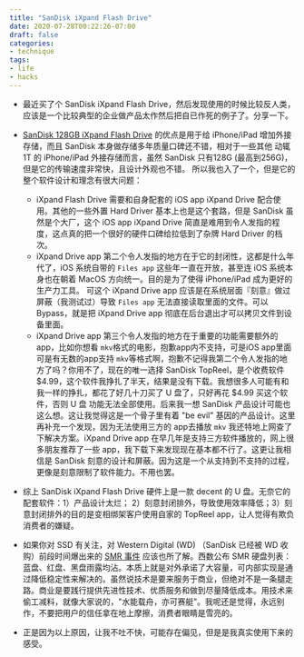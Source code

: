 ```yaml
---
title: "SanDisk iXpand Flash Drive"
date: 2020-07-28T00:22:26-07:00
draft: false
categories:
- technique
tags:
- life
- hacks
---
```


- 最近买了个 SanDisk iXpand Flash Drive，然后发现使用的时候比较反人类，应该是一个比较典型的企业做产品太作然后把自已作死的例子了。分享一下。


- [SanDisk 128GB iXpand Flash Drive](https://amzn.to/2P6YEn0) 的优点是用于给 iPhone/iPad 增加外接存储，而且 SanDisk 本身做存储多年质量口碑还不错，相对于一些其他 动辄 1T 的 iPhone/iPad 外接存储而言，虽然 SanDisk 只有128G (最高到256G)，但是它的传输速度非常快，且设计外观也不错。 所以我也入了一个，但是它的整个软件设计和理念有很大问题：
	- iXpand Flash Drive 需要和自身配套的 iOS app iXpand Drive 配合使用。其他的一些外置 Hard Driver 基本上也是这个套路，但是 SanDisk 虽然是个大厂，这个 iOS app iXpand Drive 简直是难用到令人发指的程度，这点真的把一个很好的硬件口碑给拉低到了杂牌 Hard Driver 的档次。
	- iXpand Drive app 第二个令人发指的地方在于它的封闭性，这都是什么年代了，iOS 系统自带的 `Files app` 这些年一直在开放，甚至连 iOS 系统本身也在朝着 MacOS 方向统一。目的是为了使得 iPhone/iPad 成为更好的生产力工具。 可这个 iXpand Drive app 应该是在系统层面『刻意』做过屏蔽（我测试过）导致 `Files app` 无法直接读取里面的文件。可以 Bypass，就是把 iXpand Drive app 彻底在后台退出才可以拷贝文件到设备里面。
	- iXpand Drive app 第三个令人发指的地方在于重要的功能需要额外的 app，比如你想看 `mkv`格式的电影，抱歉app内不支持，可是iOS app里面可是有无数的app支持 `mkv`等格式啊，抱歉不记得我第二个令人发指的地方了吗？你用不了，现在的唯一选择 SanDisk TopReel，是个收费软件 $4.99，这个软件我挣扎了半天，结果是没有下载。我想很多人可能有和我一样的挣扎，都花了好几十刀买了 U 盘了，只好再花 $4.99 买这个软件，否则 U 盘 功能无法全部使用。后来我一想 SanDisk 产品设计可能也这么想。这让我觉得这是一个骨子里有着 "be evil" 基因的产品设计。这里再补充一个发现，因为无法使用三方的 app去播放 `mkv` 我还特地上网查了下解决方案。iXpand Drive app 在早几年是支持三方软件播放的，网上很多朋友推荐了一些 app，我下载下来发现现在基本都不行了。这更让我相信是 SanDisk 刻意的设计和屏蔽。因为这是一个从支持到不支持的过程，更像是刻意限制了软件能力。不用也罢。

- 综上 SanDisk iXpand Flash Drive 硬件上是一款 decent 的 U 盘。无奈它的配套软件：1）产品设计太烂； 2）刻意封闭排外，导致使用效率降低；3）刻意封闭排外的目的是变相绑架客户使用自家的 TopReel app，让人觉得有欺负消费者的嫌疑。

- 如果你对 SSD 有关注，对 Western Digital (WD) （SanDisk 已经被 WD 收购）前段时间爆出来的 [SMR 事件](https://blog.westerndigital.com/wd-red-nas-drives/) 应该也所了解。西数公布 SMR 硬盘列表：蓝盘、红盘、黑盘雨露均沾。本质上就是对外承诺了大容量，可内部实现是通过降低稳定性来解决的。虽然说技术是要来服务于商业，但绝对不是一条腿走路。商业是要践行提供先进性技术、优质服务和做到尽量降低成本。用技术来偷工减料，就像大家说的，"水能载舟，亦可赛艇"。我呢还是觉得，永远别作，不要把用户的信任拿在地上摩擦，消费者眼睛是雪亮的。

- 正是因为以上原因，让我不吐不快，可能存在偏见，但是是我真实使用下来的感受。



